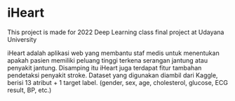 # iHeart
This project is made for 2022 Deep Learning class final project at Udayana University

iHeart adalah aplikasi web yang membantu staf medis untuk menentukan apakah pasien memiliki peluang tinggi terkena serangan jantung atau penyakit jantung. Disamping itu iHeart juga terdapat fitur tambahan pendetaksi penyakit stroke. Dataset yang digunakan diambil dari Kaggle, berisi 13 atribut + 1 target label. (gender, sex, age, cholesterol, glucose, ECG result, BP, etc.)
